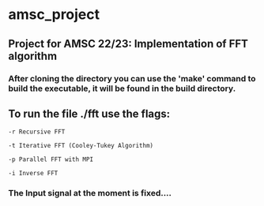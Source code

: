 # amsc_project
## Project for AMSC 22/23: Implementation of FFT algorithm

### After cloning the directory you can use the 'make' command to build the executable, it will be found in the build directory.
## To run the file ./fft use the flags:

```
-r Recursive FFT
```

```
-t Iterative FFT (Cooley-Tukey Algorithm)
```

```
-p Parallel FFT with MPI
```

```
-i Inverse FFT
```

### The Input signal at the moment is fixed....

